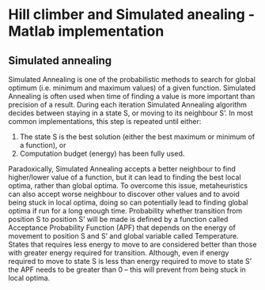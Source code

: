 # Hill climber and Simulated anealing - Matlab implementation

## Simulated annealing
Simulated Annealing is one of the probabilistic methods to search for global optimum (i.e. minimum and maximum values) of a given function. Simulated Annealing is often used when time of finding a value is more important than precision of a result.
During each iteration Simulated Annealing algorithm decides between staying in a state S, or moving to its neighbour S’. In most common implementations, this step is repeated until either:

1.	The state S is the best solution (either the best maximum or minimum of a function), or
2.	Computation budget (energy) has been fully used.

Paradoxically, Simulated Annealing accepts a better neighbour to find higher/lower value of a function, but it can lead to finding the best local optima, rather than global optima.
To overcome this issue, metaheuristics can also accept worse neighbour to discover other values and to avoid being stuck in local optima, doing so can potentially lead to finding global optima if run for a long enough time.
Probability whether transition from position S to position S’ will be made is defined by a function called Acceptance Probability Function (APF) that depends on the energy of movement to position S and S’ and global variable called Temperature. States that requires less energy to move to are considered better than those with greater energy required for transition. Although, even if energy required to move to state S is less than energy required to move to state S’ the APF needs to be greater than 0 – this will prevent from being stuck in local optima.
